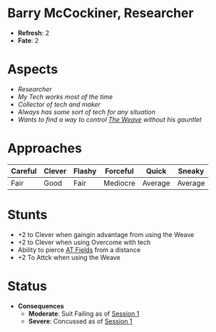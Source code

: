 # Barry McCockiner, Researcher
* **Refresh**: 2
* **Fate**: 2
  
# Aspects
* *Researcher*
* *My Tech works most of the time*
* *Collector of tech and maker*
* *Always has some sort of tech for any situation*
* *Wants to find a way to control [The Weave](../Details/Weave.md) without his gauntlet*

# Approaches

| Careful | Clever | Flashy | Forceful | Quick | Sneaky |
| ------- | ------ | ------ | -------- | ----- | ------ |
| Fair | Good | Fair | Mediocre | Average | Average |

# Stunts
* +2 to Clever when gaingin advantage from using the Weave
* +2 to Clever when using Overcome with tech
* Ability to pierce [AT Fields](../Details/ATFields.md) from a distance
* +2 To Attck when using the Weave

# Status
* **Consequences**
  * **Moderate**: Suit Failing as of [Session 1](../Logs/Session1.md)
  * **Severe**: Concussed as of [Session 1](../Logs/Session1.md)